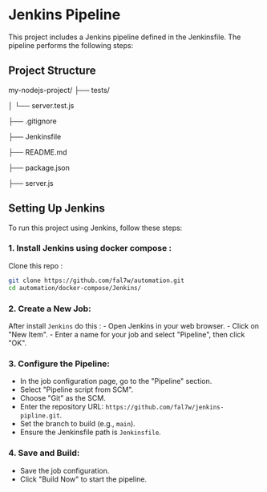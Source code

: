 # Jenkins Pipeline
This project includes a Jenkins pipeline defined in the Jenkinsfile. The pipeline performs the following steps:

## Project Structure

my-nodejs-project/
├── tests/

│   └── server.test.js

├── .gitignore

├── Jenkinsfile

├── README.md

├── package.json

├── server.js

## Setting Up Jenkins

To run this project using Jenkins, follow these steps:
### 1. Install Jenkins using docker compose : 
Clone this repo :

``` sh
git clone https://github.com/fal7w/automation.git
cd automation/docker-compose/Jenkins/
```

### 2. Create a New Job:
After install `Jenkins` do this :
      - Open Jenkins in your web browser.
      - Click on "New Item".
      - Enter a name for your job and select "Pipeline", then click "OK".

### 3. Configure the Pipeline:

   - In the job configuration page, go to the "Pipeline" section.
   - Select "Pipeline script from SCM".
   - Choose "Git" as the SCM.
   - Enter the repository URL: `https://github.com/fal7w/jenkins-pipline.git`.
   - Set the branch to build (e.g., `main`).
   - Ensure the Jenkinsfile path is `Jenkinsfile`.

### 4. Save and Build:
   - Save the job configuration.
   - Click "Build Now" to start the pipeline.
